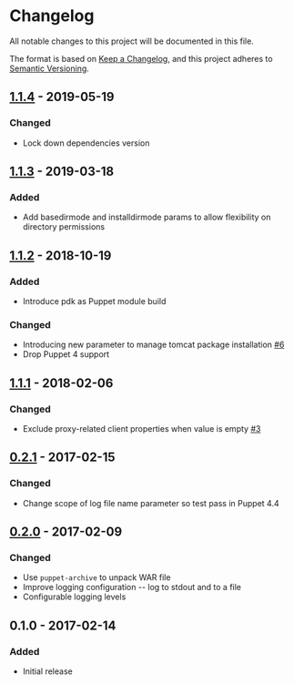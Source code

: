 # Changelog

All notable changes to this project will be documented in this file.

The format is based on [Keep a Changelog](https://keepachangelog.com/en/1.0.0/),
and this project adheres to [Semantic Versioning](https://semver.org/spec/v2.0.0.html).

## [1.1.4] - 2019-05-19
### Changed
- Lock down dependencies version

## [1.1.3] - 2019-03-18
### Added
- Add basedirmode and installdirmode params to allow flexibility on directory permissions

## [1.1.2] - 2018-10-19
### Added
- Introduce pdk as Puppet module build

### Changed
- Introducing new parameter to manage tomcat package installation [#6]
- Drop Puppet 4 support

## [1.1.1] - 2018-02-06
### Changed
- Exclude proxy-related client properties when value is empty [#3]

## [0.2.1] - 2017-02-15
### Changed
- Change scope of log file name parameter so test pass in Puppet 4.4

## [0.2.0] - 2017-02-09
### Changed
- Use `puppet-archive` to unpack WAR file
- Improve logging configuration -- log to stdout and to a file
- Configurable logging levels

## 0.1.0 - 2017-02-14
### Added
- Initial release

[#3]: https://github.com/shinesolutions/puppet-simianarmy/issues/3
[#6]: https://github.com/shinesolutions/puppet-simianarmy/issues/6

[1.1.4]: https://github.com/shinesolutions/puppet-simianarmy/compare/1.1.3...1.1.4
[1.1.3]: https://github.com/shinesolutions/puppet-simianarmy/compare/1.1.2...1.1.3
[1.1.2]: https://github.com/shinesolutions/puppet-simianarmy/compare/1.1.1...1.1.2
[1.1.1]: https://github.com/shinesolutions/puppet-simianarmy/compare/0.2.1...1.1.1
[0.2.1]: https://github.com/shinesolutions/puppet-simianarmy/compare/0.2.0...0.2.1
[0.2.0]: https://github.com/shinesolutions/puppet-simianarmy/compare/0.1.0...0.2.0
